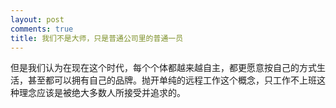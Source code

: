 ```yaml
---
layout: post
comments: true
title: 我们不是大师，只是普通公司里的普通一员
---
```




但是我们认为在现在这个时代，每个个体都越来越自主，都更愿意按自己的方式生活，甚至都可以拥有自己的品牌。抛开单纯的远程工作这个概念，只工作不上班这种理念应该是被绝大多数人所接受并追求的。

